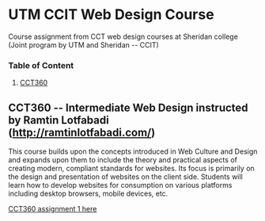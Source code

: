# UTM CCIT Web Design Course
 Course assignment from CCT web design courses at Sheridan college (Joint program by UTM and Sheridan -- CCIT)

### Table of Content 
1. [CCT360](#cct360)


## CCT360 -- Intermediate Web Design instructed by Ramtin Lotfabadi (http://ramtinlotfabadi.com/)
This course builds upon the concepts introduced in Web Culture and Design and expands upon them to include the theory and practical aspects of creating modern, compliant standards for websites. Its focus is primarily on the design and presentation of websites on the client side. Students will learn how to develop websites for consumption on various platforms including desktop browsers, mobile devices, etc.

[CCT360 assignment 1 here](<CCT360/Project 1>)


